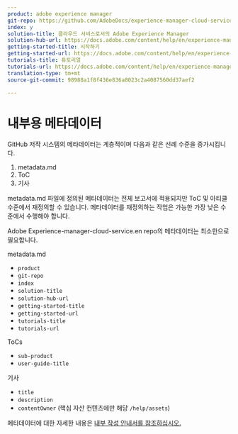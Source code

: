 ```yaml
---
product: adobe experience manager
git-repo: https://github.com/AdobeDocs/experience-manager-cloud-service.en
index: y
solution-title: 클라우드 서비스로서의 Adobe Experience Manager
solution-hub-url: https://docs.adobe.com/content/help/en/experience-manager-cloud-service/landing/home.html
getting-started-title: 시작하기
getting-started-url: https://docs.adobe.com/content/help/en/experience-manager-cloud-service/core-concepts/home.html
tutorials-title: 튜토리얼
tutorials-url: https://docs.adobe.com/content/help/en/experience-manager-learn/cloud-service/overview.html
translation-type: tm+mt
source-git-commit: 98988a1f8f436e836a8023c2a4087560dd37aef2

---
```



# 내부용 메타데이터

GitHub 저작 시스템의 메타데이터는 계층적이며 다음과 같은 선례 수준을 증가시킵니다.

1. metadata.md
1. ToC
1. 기사

metadata.md 파일에 정의된 메타데이터는 전체 보고서에 적용되지만 ToC 및 아티클 수준에서 재정의할 수 있습니다. 메타데이터를 재정의하는 작업은 가능한 가장 낮은 수준에서 수행해야 합니다.

Adobe Experience-manager-cloud-service.en repo의 메타데이터는 최소한으로 필요합니다.

metadata.md

* `product`
* `git-repo`
* `index`
* `solution-title`
* `solution-hub-url`
* `getting-started-title`
* `getting-started-url`
* `tutorials-title`
* `tutorials-url`

ToCs

* `sub-product`
* `user-guide-title`

기사

* `title`
* `description`
* `contentOwner` (핵심 자산 컨텐츠에만 해당 `/help/assets`)

메타데이터에 대한 자세한 내용은 [내부 작성 안내서를 참조하십시오.](https://docs.adobe.com/help/en/collaborative-doc-instructions/collaboration-guide/markdown/metadata.html#solution-metadata)